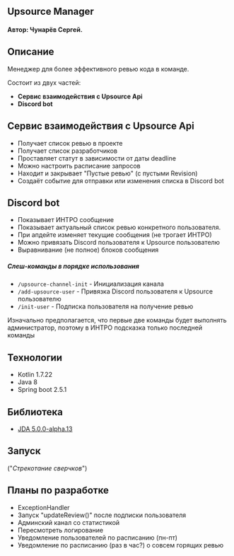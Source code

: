 ## Upsource Manager ##
#### Автор: Чунарёв Сергей. ####

## Описание ##

Менеджер для более эффективного ревью кода в команде.

Состоит из двух частей: 
- __Сервис взаимодействия с Upsource Api__
- __Discord bot__
## Сервис взаимодействия с Upsource Api ##
- Получает список ревью в проекте 
- Получает список разработчиков
- Проставляет статут в зависимости от даты deadline
- Можно настроить расписание запросов
- Находит и закрывает "Пустые ревью" (c пустыми Revision)
- Создаёт событие для отправки или изменения списка в Discord bot 

## Discord bot ##
- Показывает ИНТРО сообщение
- Показывает актуальный список ревью конкретного пользователя.
- При апдейте изменяет текущие сообщения (не трогает ИНТРО)
- Можно привязать Discord пользователя к Upsource пользователю
- Выравнивание (не полное) блоков сообщения
##### Слеш-команды в порядке использования
- `/upsource-channel-init` - Инициализация канала  
- `/add-upsource-user` - Привязка Discord пользователя к Upsource пользователю
- `/init-user` - Подписка пользователя на получение ревью

Изначально предполагается, что первые две команды будет выполнять администратор, 
поэтому в ИНТРО подсказка только последней команды

## Технологии ##
* Kotlin 1.7.22
* Java 8
* Spring boot 2.5.1

## Библиотека ##
* [JDA 5.0.0-alpha.13](https://github.com/DV8FromTheWorld/JDA)


## Запуск ## 
("*Стрекотание сверчков*")

## Планы по разработке ##
* ExceptionHandler
* Запуск "updateReview()" после подписки пользователя
* Админский канал со статистикой
* Пересмотреть логирование 
* Уведомление пользователей по расписанию (пн-пт) 
* Уведомление по расписанию (раз в час?) о совсем горящих ревью
